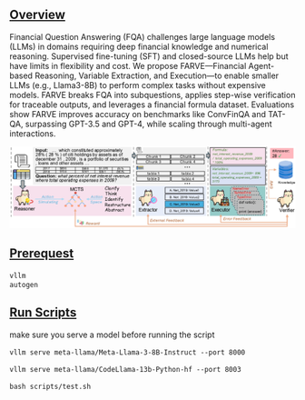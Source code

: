 ## [Overview](#)
Financial Question Answering (FQA) challenges large language models (LLMs) in domains requiring deep financial knowledge and numerical reasoning. Supervised fine-tuning (SFT) and closed-source LLMs help but have limits in flexibility and cost. We propose FARVE—Financial Agent-based Reasoning, Variable Extraction, and Execution—to enable smaller LLMs (e.g., Llama3-8B) to perform complex tasks without expensive models. FARVE breaks FQA into subquestions, applies step-wise verification for traceable outputs, and leverages a financial formula dataset. Evaluations show FARVE improves accuracy on benchmarks like ConvFinQA and TAT-QA, surpassing GPT-3.5 and GPT-4, while scaling through multi-agent interactions.

![Archicture](asset/archi_final_page.jpg)

## [Prerequest](#)
```angular2html
vllm
autogen
```

## [Run Scripts](#)
make sure you serve a model before running the script
```angular2html
vllm serve meta-llama/Meta-Llama-3-8B-Instruct --port 8000
```
```angular2html
vllm serve meta-llama/CodeLlama-13b-Python-hf --port 8003
```
```angular2html
bash scripts/test.sh
```

